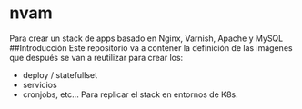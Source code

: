 # nvam
Para crear un stack de apps basado en Nginx, Varnish, Apache y MySQL
##Introducción
Este repositorio va a contener la definición de las imágenes que después se van a reutilizar para crear los:
- deploy / statefullset
- servicios 
- cronjobs, etc...
Para replicar el stack en entornos de K8s. 

